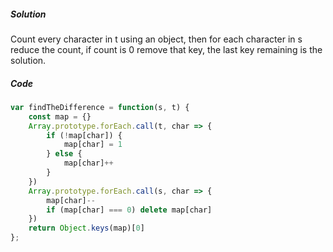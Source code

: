 ##### Solution

Count every character in t using an object, then for each character in s reduce the count, if count is 0 remove that key, the last key remaining is the solution.

##### Code

```javascript
var findTheDifference = function(s, t) {
    const map = {}
    Array.prototype.forEach.call(t, char => {
        if (!map[char]) {
            map[char] = 1
        } else {
            map[char]++
        }
    })
    Array.prototype.forEach.call(s, char => {
        map[char]--
        if (map[char] === 0) delete map[char]
    })
    return Object.keys(map)[0]
};
```

